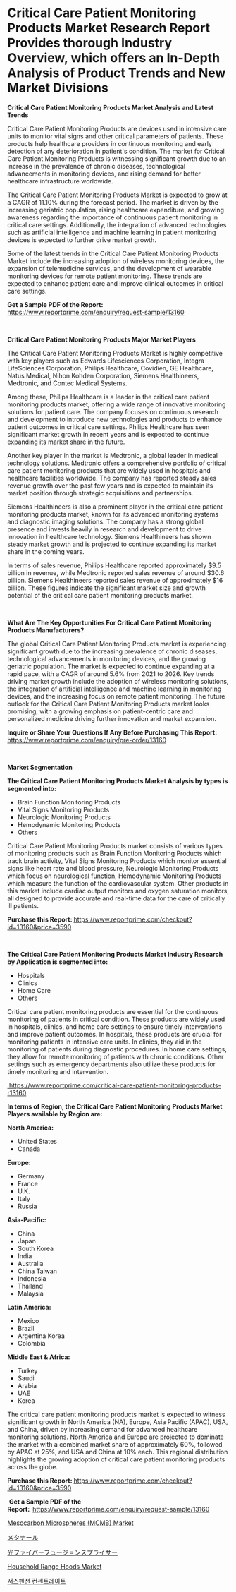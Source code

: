 <p><h1>Critical Care Patient Monitoring Products Market Research Report Provides thorough Industry Overview, which offers an In-Depth Analysis of Product Trends and New Market Divisions</h1></p><p><strong>Critical Care Patient Monitoring Products Market Analysis and Latest Trends</strong></p>
<p><p>Critical Care Patient Monitoring Products are devices used in intensive care units to monitor vital signs and other critical parameters of patients. These products help healthcare providers in continuous monitoring and early detection of any deterioration in patient's condition. The market for Critical Care Patient Monitoring Products is witnessing significant growth due to an increase in the prevalence of chronic diseases, technological advancements in monitoring devices, and rising demand for better healthcare infrastructure worldwide.</p><p>The Critical Care Patient Monitoring Products Market is expected to grow at a CAGR of 11.10% during the forecast period. The market is driven by the increasing geriatric population, rising healthcare expenditure, and growing awareness regarding the importance of continuous patient monitoring in critical care settings. Additionally, the integration of advanced technologies such as artificial intelligence and machine learning in patient monitoring devices is expected to further drive market growth.</p><p>Some of the latest trends in the Critical Care Patient Monitoring Products Market include the increasing adoption of wireless monitoring devices, the expansion of telemedicine services, and the development of wearable monitoring devices for remote patient monitoring. These trends are expected to enhance patient care and improve clinical outcomes in critical care settings.</p></p>
<p><strong>Get a Sample PDF of the Report:&nbsp;</strong> <a href="https://www.reportprime.com/enquiry/request-sample/13160">https://www.reportprime.com/enquiry/request-sample/13160</a></p>
<p>&nbsp;</p>
<p><strong>Critical Care Patient Monitoring Products Major Market Players</strong></p>
<p><p>The Critical Care Patient Monitoring Products Market is highly competitive with key players such as Edwards Lifesciences Corporation, Integra LifeSciences Corporation, Philips Healthcare, Covidien, GE Healthcare, Natus Medical, Nihon Kohden Corporation, Siemens Healthineers, Medtronic, and Contec Medical Systems. </p><p>Among these, Philips Healthcare is a leader in the critical care patient monitoring products market, offering a wide range of innovative monitoring solutions for patient care. The company focuses on continuous research and development to introduce new technologies and products to enhance patient outcomes in critical care settings. Philips Healthcare has seen significant market growth in recent years and is expected to continue expanding its market share in the future.</p><p>Another key player in the market is Medtronic, a global leader in medical technology solutions. Medtronic offers a comprehensive portfolio of critical care patient monitoring products that are widely used in hospitals and healthcare facilities worldwide. The company has reported steady sales revenue growth over the past few years and is expected to maintain its market position through strategic acquisitions and partnerships.</p><p>Siemens Healthineers is also a prominent player in the critical care patient monitoring products market, known for its advanced monitoring systems and diagnostic imaging solutions. The company has a strong global presence and invests heavily in research and development to drive innovation in healthcare technology. Siemens Healthineers has shown steady market growth and is projected to continue expanding its market share in the coming years.</p><p>In terms of sales revenue, Philips Healthcare reported approximately $9.5 billion in revenue, while Medtronic reported sales revenue of around $30.6 billion. Siemens Healthineers reported sales revenue of approximately $16 billion. These figures indicate the significant market size and growth potential of the critical care patient monitoring products market.</p></p>
<p>&nbsp;</p>
<p><strong>What Are The Key Opportunities For Critical Care Patient Monitoring Products Manufacturers?</strong></p>
<p><p>The global Critical Care Patient Monitoring Products market is experiencing significant growth due to the increasing prevalence of chronic diseases, technological advancements in monitoring devices, and the growing geriatric population. The market is expected to continue expanding at a rapid pace, with a CAGR of around 5.6% from 2021 to 2026. Key trends driving market growth include the adoption of wireless monitoring solutions, the integration of artificial intelligence and machine learning in monitoring devices, and the increasing focus on remote patient monitoring. The future outlook for the Critical Care Patient Monitoring Products market looks promising, with a growing emphasis on patient-centric care and personalized medicine driving further innovation and market expansion.</p></p>
<p><strong>Inquire or Share Your Questions If Any Before Purchasing This Report:</strong> <a href="https://www.reportprime.com/enquiry/pre-order/13160">https://www.reportprime.com/enquiry/pre-order/13160</a></p>
<p>&nbsp;</p>
<p><strong>Market Segmentation</strong></p>
<p><strong>The Critical Care Patient Monitoring Products Market Analysis by types is segmented into:</strong></p>
<p><ul><li>Brain Function Monitoring Products</li><li>Vital Signs Monitoring Products</li><li>Neurologic Monitoring Products</li><li>Hemodynamic Monitoring Products</li><li>Others</li></ul></p>
<p><p>Critical Care Patient Monitoring Products market consists of various types of monitoring products such as Brain Function Monitoring Products which track brain activity, Vital Signs Monitoring Products which monitor essential signs like heart rate and blood pressure, Neurologic Monitoring Products which focus on neurological function, Hemodynamic Monitoring Products which measure the function of the cardiovascular system. Other products in this market include cardiac output monitors and oxygen saturation monitors, all designed to provide accurate and real-time data for the care of critically ill patients.</p></p>
<p><strong>Purchase this Report:&nbsp;</strong><a href="https://www.reportprime.com/checkout?id=13160&price=3590">https://www.reportprime.com/checkout?id=13160&price=3590</a></p>
<p>&nbsp;</p>
<p><strong>The Critical Care Patient Monitoring Products Market Industry Research by Application is segmented into:</strong></p>
<p><ul><li>Hospitals</li><li>Clinics</li><li>Home Care</li><li>Others</li></ul></p>
<p><p>Critical care patient monitoring products are essential for the continuous monitoring of patients in critical condition. These products are widely used in hospitals, clinics, and home care settings to ensure timely interventions and improve patient outcomes. In hospitals, these products are crucial for monitoring patients in intensive care units. In clinics, they aid in the monitoring of patients during diagnostic procedures. In home care settings, they allow for remote monitoring of patients with chronic conditions. Other settings such as emergency departments also utilize these products for timely monitoring and intervention.</p></p>
<p><a href="https://www.reportprime.com/critical-care-patient-monitoring-products-r13160">&nbsp;https://www.reportprime.com/critical-care-patient-monitoring-products-r13160</a></p>
<p><strong>In terms of Region, the Critical Care Patient Monitoring Products Market Players available by Region are:</strong></p>
<p>
    <p> <strong> North America: </strong>
        <ul>
            <li>United States</li>
            <li>Canada</li>
        </ul>
        </p> 
    <p> <strong> Europe: </strong>
        <ul>
            <li>Germany</li>
            <li>France</li>
            <li>U.K.</li>
            <li>Italy</li>
            <li>Russia</li>
        </ul>
        </p> 
    <p> <strong> Asia-Pacific: </strong>
        <ul>
            <li>China</li>
            <li>Japan</li>
            <li>South Korea</li>
            <li>India</li>
            <li>Australia</li>
            <li>China Taiwan</li>
            <li>Indonesia</li>
            <li>Thailand</li>
            <li>Malaysia</li>
        </ul>
        </p> 
    <p> <strong> Latin America: </strong>
        <ul>
            <li>Mexico</li>
            <li>Brazil</li>
            <li>Argentina Korea</li>
            <li>Colombia</li>
        </ul>
        </p> 
    <p> <strong> Middle East & Africa: </strong>
        <ul>
            <li>Turkey</li>
            <li>Saudi</li>
            <li>Arabia</li>
            <li>UAE</li>
            <li>Korea</li>
        </ul>
    </p>
    </p>
<p><p>The critical care patient monitoring products market is expected to witness significant growth in North America (NA), Europe, Asia Pacific (APAC), USA, and China, driven by increasing demand for advanced healthcare monitoring solutions. North America and Europe are projected to dominate the market with a combined market share of approximately 60%, followed by APAC at 25%, and USA and China at 10% each. This regional distribution highlights the growing adoption of critical care patient monitoring products across the globe.</p></p>
<p><strong>Purchase this Report: </strong><a href="https://www.reportprime.com/checkout?id=13160&price=3590">https://www.reportprime.com/checkout?id=13160&price=3590</a></p>
<p>&nbsp;<strong>Get a Sample PDF of the Report:&nbsp;&nbsp;</strong><a href="https://www.reportprime.com/enquiry/request-sample/13160">https://www.reportprime.com/enquiry/request-sample/13160</a></p>
<p><strong></strong></p>
<p><p><a href="https://medium.com/@ruth.murray9056/mesocarbon-microspheres-mcmb-market-research-report-includes-analysis-on-market-size-share-and-0ba0901965e8">Mesocarbon Microspheres (MCMB) Market</a></p><p><a href="https://medium.com/@alletty768546/%E3%82%B0%E3%83%AD%E3%83%BC%E3%83%90%E3%83%AB%E3%83%A1%E3%82%BF%E3%83%8A%E3%83%BC%E3%83%AB%E5%B8%82%E5%A0%B4%E3%81%AE%E3%82%B5%E3%82%A4%E3%82%BA%E3%81%A8%E5%B8%82%E5%A0%B4%E5%8B%95%E5%90%91%E5%88%86%E6%9E%90-%E5%9C%B0%E5%9F%9F%E3%81%AE%E8%A6%8B%E9%80%9A%E3%81%97-%E7%AB%B6%E4%BA%89%E6%88%A6%E7%95%A5%E3%81%AB%E3%82%88%E3%82%8B2024%E5%B9%B4%E3%81%8B%E3%82%892031%E5%B9%B4%E3%81%BE%E3%81%A7%E3%81%AE%E4%BA%88%E6%B8%AC-a06e2cbf06a0">メタナール</a></p><p><a href="https://medium.com/@murraycod1929/%E3%82%B0%E3%83%AD%E3%83%BC%E3%83%90%E3%83%AB%E3%83%95%E3%82%A1%E3%82%A4%E3%83%90%E3%83%BC%E3%82%AA%E3%83%97%E3%83%86%E3%82%A3%E3%83%83%E3%82%AF%E3%83%95%E3%83%A5%E3%83%BC%E3%82%B8%E3%83%A7%E3%83%B3%E3%82%B9%E3%83%97%E3%83%A9%E3%82%A4%E3%82%B5%E3%83%BC%E5%B8%82%E5%A0%B4-%E8%A3%BD%E5%93%81%E3%82%BF%E3%82%A4%E3%83%97-%E8%B6%85%E5%B0%8F%E5%9E%8B%E3%83%95%E3%82%A1%E3%82%A4%E3%83%90%E3%83%BC%E3%82%AA%E3%83%97%E3%83%86%E3%82%A3%E3%83%83%E3%82%AF%E3%83%95%E3%83%A5%E3%83%BC%E3%82%B8%E3%83%A7%E3%83%B3%E3%82%B9%E3%83%97%E3%83%A9%E3%82%A4%E3%82%B5%E3%83%BC-%E8%A4%87%E6%95%B0%E3%81%AE%E3%83%95%E3%82%A1%E3%82%A4%E3%83%90%E3%83%BC%E3%83%95%E3%83%A5%E3%83%BC%E3%82%B8%E3%83%A7%E3%83%B3%E3%82%B9%E3%83%97%E3%83%A9%E3%82%A4%E3%82%B5%E3%83%BC-%E5%8D%98%E4%B8%80%E3%81%AE%E3%83%95%E3%82%A1%E3%82%A4%E3%83%90%E3%83%BC%E3%83%95%E3%83%A5%E3%83%BC%E3%82%B8%E3%83%A7%E3%83%B3%E3%82%B9-d570c9cab6a8">光ファイバーフュージョンスプライサー</a></p><p><a href="https://medium.com/@victoria.lyman98067/household-range-hoods-market-size-is-growing-at-cagr-of-13-and-this-report-covers-analysis-by-36325450852f">Household Range Hoods Market</a></p><p><a href="https://medium.com/@arthuralety6767836754/%EB%B6%84%EC%82%B0%EB%86%8D%EC%95%BD-%EC%8B%9C%EC%9E%A5-%EB%8F%99%ED%96%A5-%EB%B0%8F-%EB%B6%84%EC%84%9D-%EB%AF%B8%EB%9E%98-%EC%84%B1%EC%9E%A5%EC%9D%84-%EC%9C%84%ED%95%9C-%EA%B8%B0%ED%9A%8C%EC%99%80-%EB%8F%84%EC%A0%84%EC%9A%94%EC%86%8C-2024-2031-c854e837c0c7">서스펜션 컨센트레이트</a></p></p>